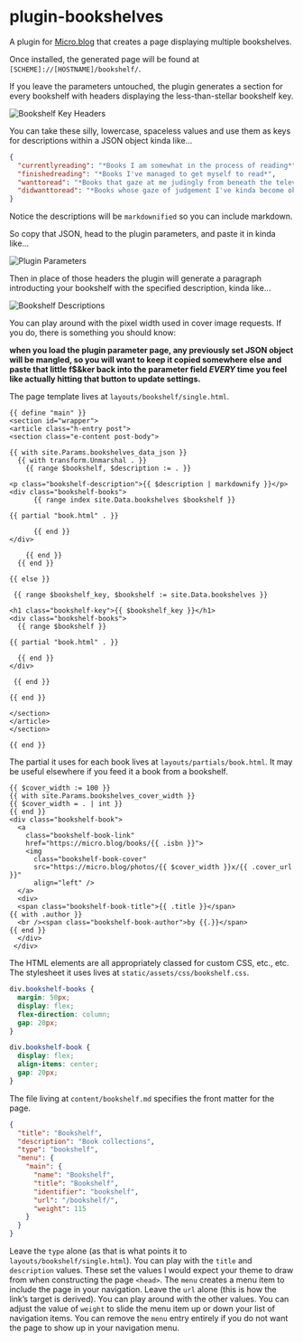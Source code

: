 # plugin-bookshelves
A plugin for [Micro.blog](https://micro.blog "Micro.blog") that creates a page displaying multiple bookshelves.

Once installed, the generated page will be found at `[SCHEME]://[HOSTNAME]/bookshelf/`.

If you leave the parameters untouched, the plugin generates a section for every bookshelf with headers displaying the less-than-stellar bookshelf key.

![Bookshelf Key Headers](https://raw.githubusercontent.com/moonbuck/plugin-bookshelves/main/bookshelf_keys.jpeg)

You can take these silly, lowercase, spaceless values and use them as keys for descriptions within a JSON object kinda like…

```json
{
  "currentlyreading": "*Books I am somewhat in the process of reading*",
  "finishedreading": "*Books I've managed to get myself to read*",
  "wanttoread": "*Books that gaze at me judingly from beneath the television, where they currently live, for having yet to crack their spine (f$&kers).*",
  "didwanttoread": "*Books whose gaze of judgement I've kinda become okay with as my interest in reading them has waned.*"
}
```

Notice the descriptions will be `markdownified` so you can include markdown.
 
So copy that JSON, head to the plugin parameters, and paste it in kinda like…

![Plugin Parameters](https://raw.githubusercontent.com/moonbuck/plugin-bookshelves/main/plugin_parameters.jpeg)

Then in place of those headers the plugin will generate a paragraph introducting your bookshelf with the specified description, kinda like…

![Bookshelf Descriptions](https://raw.githubusercontent.com/moonbuck/plugin-bookshelves/main/bookshelf_descriptions.jpeg)

You can play around with the pixel width used in cover image requests. If you do, there is something you should know:

**when you load the plugin parameter page, any previously set JSON object will be mangled, so you will want to keep it copied somewhere else and paste that little f$&ker back into the parameter field *EVERY* time you feel like actually hitting that button to update settings.**

The page template lives at `layouts/bookshelf/single.html`. 

```Hugo
{{ define "main" }}
<section id="wrapper">
<article class="h-entry post">
<section class="e-content post-body">

{{ with site.Params.bookshelves_data_json }}
  {{ with transform.Unmarshal . }}
    {{ range $bookshelf, $description := . }}
    
<p class="bookshelf-description">{{ $description | markdownify }}</p>
<div class="bookshelf-books">
      {{ range index site.Data.bookshelves $bookshelf }}

{{ partial "book.html" . }}

      {{ end }}
</div>

    {{ end }}
  {{ end }}

{{ else }}
  
 {{ range $bookshelf_key, $bookshelf := site.Data.bookshelves }}
 
<h1 class="bookshelf-key">{{ $bookshelf_key }}</h1>
<div class="bookshelf-books">
  {{ range $bookshelf }}
  
{{ partial "book.html" . }}  
  
  {{ end }}
</div>

 {{ end }}

{{ end }}

</section>
</article>
</section>

{{ end }}
```

The partial it uses for each book lives at `layouts/partials/book.html`. It may be useful elsewhere if you feed it a book from a bookshelf.

```Hugo
{{ $cover_width := 100 }}
{{ with site.Params.bookshelves_cover_width }}
{{ $cover_width = . | int }}
{{ end }}
<div class="bookshelf-book">
  <a 
    class="bookshelf-book-link" 
    href="https://micro.blog/books/{{ .isbn }}">
    <img 
      class="bookshelf-book-cover"
      src="https://micro.blog/photos/{{ $cover_width }}x/{{ .cover_url }}"
      align="left" />
  </a>
  <div>
  <span class="bookshelf-book-title">{{ .title }}</span>
{{ with .author }}
  <br /><span class="bookshelf-book-author">by {{.}}</span>
{{ end }}
  </div>
 </div>
```

The HTML elements are all appropriately classed for custom CSS, etc., etc. The stylesheet it uses lives at `static/assets/css/bookshelf.css`.

```css
div.bookshelf-books {
  margin: 50px;
  display: flex;
  flex-direction: column;
  gap: 20px;
}

div.bookshelf-book {
  display: flex;
  align-items: center;
  gap: 20px;
}
```

The file living at `content/bookshelf.md` specifies the front matter for the page.

```json
{
  "title": "Bookshelf",
  "description": "Book collections",
  "type": "bookshelf",
  "menu": {
    "main": {
      "name": "Bookshelf",
      "title": "Bookshelf",
      "identifier": "bookshelf",
      "url": "/bookshelf/",
      "weight": 115
    }
  }
}
```

Leave the `type` alone (as that is what points it to `layouts/bookshelf/single.html`). You can play with the `title` and `description` values. These set the values I would expect your theme to draw from when constructing the page `<head>`. The `menu` creates a menu item to include the page in your navigation. Leave the `url` alone (this is how the link’s target is derived). You can play around with the other values. You can adjust the value of `weight` to slide the menu item up or down your list of navigation items. You can remove the `menu` entry entirely if you do not want the page to show up in your navigation menu.